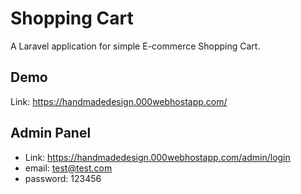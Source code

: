 # Shopping Cart
A Laravel application for simple E-commerce Shopping Cart.

## Demo
Link: https://handmadedesign.000webhostapp.com/

## Admin Panel 
- Link: https://handmadedesign.000webhostapp.com/admin/login
- email: test@test.com
- password: 123456